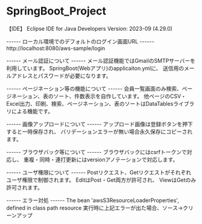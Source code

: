 # SpringBoot_Project

【IDE】
Eclipse IDE for Java Developers
Version: 2023-09 (4.29.0)


------ ローカル環境でのデフォルトのログイン画面URL ------
http://localhost:8080/aws-sample/login


------ メール認証について ------
メール認証機能ではGmailのSMTPサーバーを利用しています。
SpringBoot(Webアプリ)のapplicaiton.ymlに、
送信用のメールアドレスとパスワードが必要になります。


------ ページネーション等の機能について ------
会員一覧画面のみ検索、ページネーション、表のソート、件数表示を自作しています。
他ページのCSV・Excel出力、印刷、検索、ページネーション、表のソートはDataTablesライブラリによる機能です。


------ 画像アップロードについて ------
アップロード画像は登録ボタンを押下すると一時保存され、
バリデーションエラーが無い場合永久保存にコピーされます。


------ ブラウザバック等について ------
ブラウザバックにはcsrfトークンで対応し、
重複・同時・連打更新にはversionアノテーションで対応します。


------ ユーザ権限について ------
Postリクエスト、Getリクエストがそれぞれユーザ権限で制御されます。
EditはPost・Get両方が許可され、
ViewはGetのみ許可されます。


------ エラー対処 ------
The bean 'awsS3ResourceLoaderProperties', defined in class path resource 
実行時に上記エラーが出た場合、ソース→クリーンアップ